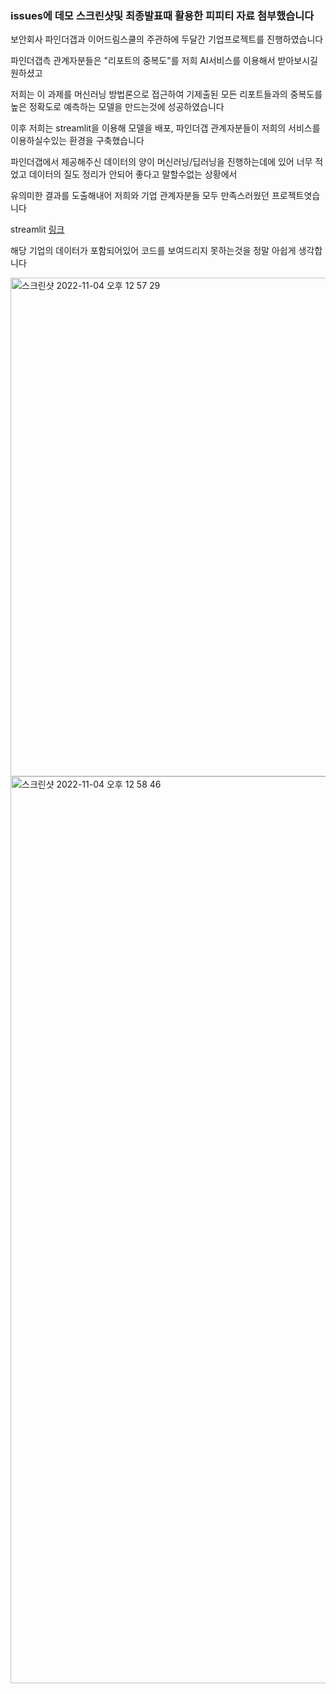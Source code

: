 ### issues에 데모 스크린샷및 최종발표때 활용한 피피티 자료 첨부했습니다

보안회사 파인더갭과 이어드림스쿨의 주관하에 두달간 기업프로젝트를 진행하였습니다

파인더갭측 관계자분들은 "리포트의 중복도"를 저희 AI서비스를 이용해서 받아보시길 원하셨고

저희는 이 과제를 머신러닝 방법론으로 접근하여 기제출된 모든 리포트들과의 중복도를 높은 정확도로 예측하는 모델을 만드는것에 성공하였습니다

이후 저희는 streamlit을 이용해 모델을 배포, 파인더갭 관계자분들이 저희의 서비스를 이용하실수있는 환경을 구축했습니다


파인더갭에서 제공해주신 데이터의 양이 머신러닝/딥러닝을 진행하는데에 있어 너무 적었고 데이터의 질도 정리가 안되어 좋다고 말할수없는 상황에서

유의미한 결과를 도출해내어 저희와 기업 관계자분들 모두 만족스러웠던 프로젝트엿습니다


streamlit [링크](https://hangilzzang-hoho-ftg-streamlit-aa0ayp.streamlitapp.com/)


해당 기업의 데이터가 포함되어있어 코드를 보여드리지 못하는것을 정말 아쉽게 생각합니다 

<img width="798" alt="스크린샷 2022-11-04 오후 12 57 29" src="https://user-images.githubusercontent.com/104988924/199882447-b8e8ef91-766d-4351-83a7-4186e7a9301c.png">

<img width="1451" alt="스크린샷 2022-11-04 오후 12 58 46" src="https://user-images.githubusercontent.com/104988924/199882617-dd5bc312-c654-4017-a144-bf19928df52e.png">

